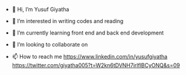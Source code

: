 - 👋 Hi, I’m Yusuf Giyatha
- 👀 I’m interested in writing codes and reading
- 🌱 I’m currently learning
 front end and back end development

- 💞️ I’m looking to collaborate on 
- 📫 How to reach me 
https://www.linkedin.com/in/yusufgiyatha
https://twitter.com/giyatha005?t=W2kn6tDVNH7irlflBCyONQ&s=09
